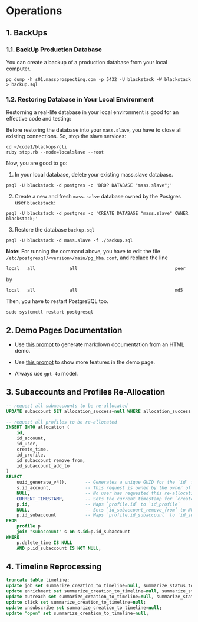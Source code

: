 # Operations

## 1. BackUps

### 1.1. BackUp Production Database

You can create a backup of a production database from your local computer.

```
pg_dump -h s01.massprospecting.com -p 5432 -U blackstack -W blackstack > backup.sql
```

### 1.2. Restoring Database in Your Local Environment

Restorning a real-life database in your local environment is good for an effective code and testing:

Before restoring the database into your `mass.slave`, you have to close all existing connections.
So, stop the slave services:

```
cd ~/code1/blackops/cli
ruby stop.rb --node=localslave --root
```

Now, you are good to go:

1. In your local database, delete your existing mass.slave database.

```
psql -U blackstack -d postgres -c 'DROP DATABASE "mass.slave";'
```

2. Create a new and fresh `mass.salve` database owned by the Postgres user `blackstack`:

```
psql -U blackstack -d postgres -c 'CREATE DATABASE "mass.slave" OWNER blackstack;'
```

3. Restore the database `backup.sql`

```
psql -U blackstack -d mass.slave -f ./backup.sql
```

**Note:** For running the command above, you have to edit the file `/etc/postgresql/<version>/main/pg_hba.conf`, and replace the line

```
local   all             all                                     peer
```

by

```
local   all             all                                     md5
```

Then, you have to restart PostgreSQL too.

```
sudo systemctl restart postgresql
```

## 2. Demo Pages Documentation

- Use [this prompt](./gpt-demo-markdown-generation.txt) to generate markdown documentation from an HTML demo.

- Use [this prompt](./gpt-demo-html-generation.txt) to show more features in the demo page.

- Always use `gpt-4o` model.

## 3. Subaccounts and Profiles Re-Allocation

```sql
-- request all submaccounts to be re-allocated
UPDATE subaccount SET allocation_success=null WHERE allocation_success IS NOT NULL;
```

```sql
-- request all profiles to be re-allocated
INSERT INTO allocation (
    id,
    id_account,
    id_user,
    create_time,
    id_profile,
    id_subaccount_remove_from,
    id_subaccount_add_to
)
SELECT
    uuid_generate_v4(),       -- Generates a unique GUID for the `id` field
    s.id_account,		      -- This request is owned by the owner of the subaccount.
    NULL,           		  -- No user has requested this re-allocation.
    CURRENT_TIMESTAMP,		  -- Sets the current timestamp for `create_time`
    p.id,                     -- Maps `profile.id` to `id_profile`
    NULL,                     -- Sets `id_subaccount_remove_from` to NULL
    p.id_subaccount           -- Maps `profile.id_subaccount` to `id_subaccount_add_to`
FROM
    profile p
    join "subaccount" s on s.id=p.id_subaccount
WHERE
    p.delete_time IS NULL
    AND p.id_subaccount IS NOT NULL;
```

## 4. Timeline Reprocessing

```sql
truncate table timeline;
update job set summarize_creation_to_timeline=null, summarize_status_to_timeline=null;
update enrichment set summarize_creation_to_timeline=null, summarize_status_to_timeline=null;
update outreach set summarize_creation_to_timeline=null, summarize_status_to_timeline=null;
update click set summarize_creation_to_timeline=null;
update unsubscribe set summarize_creation_to_timeline=null;
update "open" set summarize_creation_to_timeline=null;
```
